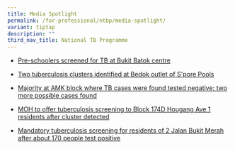 ```yaml
---
title: Media Spotlight
permalink: /for-professional/ntbp/media-spotlight/
variant: tiptap
description: ""
third_nav_title: National TB Programme
---
```

<p></p>
<ul data-tight="true" class="tight">
<li>
<p><a href="https://www.straitstimes.com/singapore/pre-schoolers-screened-for-tb-at-bukit-batok-centre" rel="noopener noreferrer nofollow" target="_blank">Pre-schoolers screened for TB at Bukit Batok centre</a>
</p>
</li>
<li>
<p><a href="https://www.straitstimes.com/singapore/two-new-tuberculosis-clusters-in-bedok-found-involving-18-people-who-visited-singapore" rel="noopener noreferrer nofollow" target="_blank">Two tuberculosis clusters identified at Bedok outlet of S'pore Pools</a>
</p>
</li>
<li>
<p><a href="https://www.straitstimes.com/singapore/majority-at-amk-block-where-tb-cases-were-found-tested-negative-two-more-possible-cases" rel="noopener noreferrer nofollow" target="_blank">Majority at AMK block where TB cases were found tested negative; two more possible cases found</a>
</p>
</li>
<li>
<p><a href="https://www.straitstimes.com/singapore/health/moh-to-offer-tuberculosis-screening-to-block-174d-hougang-ave-1-residents-after" rel="noopener noreferrer nofollow" target="_blank">MOH to offer tuberculosis screening to Block 174D Hougang Ave 1 residents after cluster detected</a>
</p>
</li>
<li>
<p><a href="https://www.channelnewsasia.com/singapore/tuberculosis-screening-2-jalan-bukit-merah-about-170-test-positive-2769186" rel="noopener noreferrer nofollow" target="_blank">Mandatory tuberculosis screening for residents of 2 Jalan Bukit Merah after about 170 people test positive</a>
</p>
</li>
</ul>
<p></p>